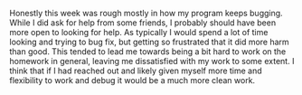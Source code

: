 Honestly this week was rough mostly in how my program keeps bugging. While I did ask for help from some friends, I probably should have been more open to looking for help. As typically I would spend a lot of time looking and trying to bug fix, but getting so frustrated that it did more harm than good. This tended to lead me towards being a bit hard to work on the homework in general, leaving me dissatisfied with my work to some extent. I think that if I had reached out and likely given myself more time and flexibility to work and debug it would be a much more clean work. 